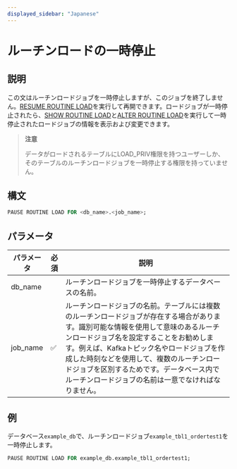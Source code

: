 ```yaml
---
displayed_sidebar: "Japanese"
---
```


# ルーチンロードの一時停止

## 説明

この文はルーチンロードジョブを一時停止しますが、このジョブを終了しません。[RESUME ROUTINE LOAD](./RESUME_ROUTINE_LOAD.md)を実行して再開できます。ロードジョブが一時停止されたら、[SHOW ROUTINE LOAD](./SHOW_ROUTINE_LOAD.md)と[ALTER ROUTINE LOAD](./ALTER_ROUTINE_LOAD.md)を実行して一時停止されたロードジョブの情報を表示および変更できます。

> **注意**
>
> データがロードされるテーブルにLOAD_PRIV権限を持つユーザーしか、そのテーブルのルーチンロードジョブを一時停止する権限を持っていません。

## 構文

```SQL
PAUSE ROUTINE LOAD FOR <db_name>.<job_name>;
```

## パラメータ

| パラメータ | 必須     | 説明                                                      |
| ---------- | -------- | ---------------------------------------------------------- |
| db_name    |          | ルーチンロードジョブを一時停止するデータベースの名前。           |
| job_name   | ✅        | ルーチンロードジョブの名前。テーブルには複数のルーチンロードジョブが存在する場合があります。識別可能な情報を使用して意味のあるルーチンロードジョブ名を設定することをお勧めします。例えば、Kafkaトピック名やロードジョブを作成した時刻などを使用して、複数のルーチンロードジョブを区別するためです。データベース内でルーチンロードジョブの名前は一意でなければなりません。 |

## 例

データベース`example_db`で、ルーチンロードジョブ`example_tbl1_ordertest1`を一時停止します。

```sql
PAUSE ROUTINE LOAD FOR example_db.example_tbl1_ordertest1;
```